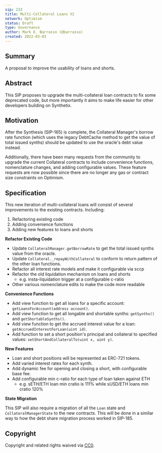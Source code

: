 ```yaml
---
sip: 233
title: Multi-Collateral Loans V2
network: Optimism
status: Draft
type: Governance
author: Mark E. Barrasso (@barrasso)
created: 2022-03-03
---
```


## Summary

A proposal to improve the usability of loans and shorts.

## Abstract

This SIP proposes to upgrade the multi-collateral loan contracts to fix some deprecated code, but more importantly it aims to make life easier for other developers building on Synthetix.

## Motivation

After the Synthesis (SIP-165) is complete, the Collateral Manager's borrow rate function (which uses the legacy DebtCache method to get the value of total issued synths) should be updated to use the oracle's debt value instead.

Additionally, there have been many requests from the community to upgrade the current Collateral contracts to include convenience functions, nomenclature changes, and adding configurable values. These feature requests are now possible since there are no longer any gas or contract size constraints on Optimism.

## Specification

This new iteration of multi-collateral loans will consist of several improvements to the existing contracts. Including:

1. Refactoring existing code
2. Adding convenience functions
3. Adding new features to loans and shorts

**Refactor Existing Code**

- Update `CollateralManager.getBorrowRate` to get the total issued synths value from the oracle.
- Update `Collateral._repayWithCollateral` to conform to return pattern of the other loan functions.
- Refactor all interest rate models and make it configurable via sccp
- Refactor the old liquidation mechanism on loans and shorts
  - e.g. insta-liquidation trigger at a configurable c-ratio
- Other various nomenclature edits to make the code more readable

**Convenience Functions**

- Add view function to get all loans for a specific account: `getLoansForAccount(address account)`.
- Add view function to get all longable and shortable synths: `getSynths()` and `getShortableSynths()`.
- Add view function to get the accrued interest value for a loan: `getAccruedInterestForLoan(uint id)`.
- Add function to set a short position's principal and collateral to specified values: `setShortAndCollateralTo(uint x, uint y)`.

**New Features**

- Loan and short positions will be represented as ERC-721 tokens.
- Add varied interest rates for each synth.
- Add dynamic fee for opening and closing a short, with configurable base fee.
- Add configurable min c-ratio for each type of loan taken against ETH
  - e.g. sETH/ETH loan min cratio is 111% while sUSD/ETH loans min cratio 120%

**State Migration**

This SIP will also require a migration of all the `Loan` state and `CollateralManagerState` to the new contracts.
This will be done in a similar way to how the debt share migration process worked in SIP-185.

## Copyright

Copyright and related rights waived via [CC0](https://creativecommons.org/publicdomain/zero/1.0/).
